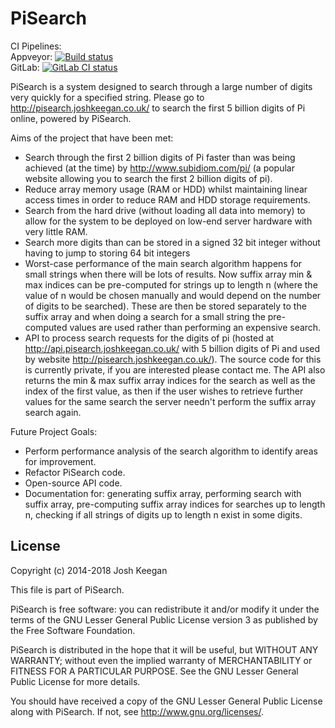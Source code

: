PiSearch
======== 
CI Pipelines:  
Appveyor: [![Build status](https://ci.appveyor.com/api/projects/status/nh3pv5yqt5nn0wby?svg=true)](https://ci.appveyor.com/project/JoshKeegan/pisearch)  
GitLab: [![GitLab CI status](https://gitlab.com/JoshKeegan/PiSearch/badges/master/pipeline.svg)](https://gitlab.com/JoshKeegan/PiSearch/commits/master)

PiSearch is a system designed to search through a large number of digits very quickly for a specified string. 
Please go to http://pisearch.joshkeegan.co.uk/ to search the first 5 billion digits of Pi online, powered by PiSearch.
  
Aims of the project that have been met:  
- Search through the first 2 billion digits of Pi faster than was being achieved (at the time) by http://www.subidiom.com/pi/ (a popular website allowing you to search the first 2 billion digits of pi).  
- Reduce array memory usage (RAM or HDD) whilst maintaining linear access times in order to reduce RAM and HDD storage requirements.  
- Search from the hard drive (without loading all data into memory) to allow for the system to be deployed on low-end server hardware with very little RAM.  
- Search more digits than can be stored in a signed 32 bit integer without having to jump to storing 64 bit integers  
- Worst-case performance of the main search algorithm happens for small strings when there will be lots of results. Now suffix array min & max indices can be pre-computed for strings up to length n (where the value of n would be chosen manually and would depend on the number of digits to be searched). These are then be stored separately to the suffix array and when doing a search for a small string the pre-computed values are used rather than performing an expensive search.  
- API to process search requests for the digits of pi (hosted at http://api.pisearch.joshkeegan.co.uk/ with 5 billion digits of Pi and used by website http://pisearch.joshkeegan.co.uk/). The source code for this is currently private, if you are interested please contact me. The API also returns the min & max suffix array indices for the search as well as the index of the first value, as then if the user wishes to retrieve further values for the same search the server needn't perform the suffix array search again.  
  
Future Project Goals:  
- Perform performance analysis of the search algorithm to identify areas for improvement.  
- Refactor PiSearch code.
- Open-source API code.
- Documentation for: generating suffix array, performing search with suffix array, pre-computing suffix array indices for searches up to length n, checking if all strings of digits up to length n exist in some digits.
  
## License ##
Copyright (c) 2014-2018 Josh Keegan

This file is part of PiSearch.

PiSearch is free software: you can redistribute it and/or modify
it under the terms of the GNU Lesser General Public License version 3 as 
published by the Free Software Foundation.

PiSearch is distributed in the hope that it will be useful,
but WITHOUT ANY WARRANTY; without even the implied warranty of
MERCHANTABILITY or FITNESS FOR A PARTICULAR PURPOSE.  See the
GNU Lesser General Public License for more details.

You should have received a copy of the GNU Lesser General Public License
along with PiSearch.  If not, see <http://www.gnu.org/licenses/>.
